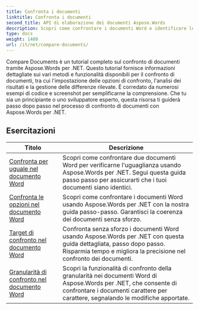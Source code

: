 ```yaml
---
title: Confronta i documenti
linktitle: Confronta i documenti
second_title: API di elaborazione dei documenti Aspose.Words
description: Scopri come confrontare i documenti Word e identificare le differenze utilizzando Aspose.Words per .NET. Sono incluse guide ed esempi pratici.
type: docs
weight: 1480
url: /it/net/compare-documents/
---
```


Compare Documents è un tutorial completo sul confronto di documenti tramite Aspose.Words per .NET. Questo tutorial fornisce informazioni dettagliate sui vari metodi e funzionalità disponibili per il confronto di documenti, tra cui l'impostazione delle opzioni di confronto, l'analisi dei risultati e la gestione delle differenze rilevate. È corredato da numerosi esempi di codice e screenshot per semplificarne la comprensione. Che tu sia un principiante o uno sviluppatore esperto, questa risorsa ti guiderà passo dopo passo nel processo di confronto di documenti con Aspose.Words per .NET.

 ## Esercitazioni
| Titolo | Descrizione |
| --- | --- |
| [Confronta per uguale nel documento Word](./compare-for-equal/) | Scopri come confrontare due documenti Word per verificarne l'uguaglianza usando Aspose.Words per .NET. Segui questa guida passo passo per assicurarti che i tuoi documenti siano identici. |
| [Confronta le opzioni nel documento Word](./compare-options/) | Scopri come confrontare i documenti Word usando Aspose.Words per .NET con la nostra guida passo-passo. Garantisci la coerenza dei documenti senza sforzo. |
| [Target di confronto nel documento Word](./comparison-target/) | Confronta senza sforzo i documenti Word usando Aspose.Words per .NET con questa guida dettagliata, passo dopo passo. Risparmia tempo e migliora la precisione nel confronto dei documenti. |
| [Granularità di confronto nel documento Word](./comparison-granularity/) | Scopri la funzionalità di confronto della granularità nei documenti Word di Aspose.Words per .NET, che consente di confrontare i documenti carattere per carattere, segnalando le modifiche apportate. |